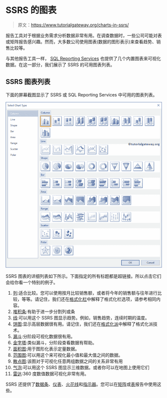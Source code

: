 # SSRS 的图表

> 原文：<https://www.tutorialgateway.org/charts-in-ssrs/>

报告工具对于根据业务需求分析数据非常有用。在调查数据时，一些公司可能对表或矩阵报告感兴趣。然而，大多数公司使用图表(数据的图形表示)来查看趋势、销售比较等。

与其他报告工具一样， [SQL Reporting Services](https://www.tutorialgateway.org/ssrs/) 也提供了几个内置图表来可视化数据。在这一部分，我们展示了 SSRS 的可用图表列表。

## SSRS 图表列表

下面的屏幕截图显示了 SSRS 或 SQL Reporting Services 中可用的图表列表。

![Charts in SSRS 1](img/cc874f942c2b50359c874a6dc5cafff8.png)

SSRS 图表的详细列表如下所示。下面指定的所有标题都是超链接。所以点击它们会给你看一个特别的例子。

1.  [列](https://www.tutorialgateway.org/column-chart-in-ssrs/):适合比较。您可以使用按月比较销售额，或者将今年的销售额与往年进行比较，等等。请记住，我们还在[格式化栏](https://www.tutorialgateway.org/formatting-column-chart-in-ssrs/)中解释了格式化栏选项，请参考相同内容。
2.  [堆积条](https://www.tutorialgateway.org/stacked-bar-chart-in-ssrs/):有助于进一步分割列或条
3.  [线](https://www.tutorialgateway.org/line-chart-in-ssrs/):可以用这个 SSRS 图显示趋势。例如，销售趋势，连续时期的温度。
4.  [饼图](https://www.tutorialgateway.org/pie-chart-in-ssrs/):显示高层数据很有用。请记住，我们还在[格式化派](https://www.tutorialgateway.org/formatting-pie-chart-in-ssrs/)中解释了格式化派技术。
5.  [漏斗](https://www.tutorialgateway.org/funnel-chart-in-ssrs/):分阶段可视化数据很有用。
6.  [金字塔](https://www.tutorialgateway.org/pyramid-chart-in-ssrs/):类似漏斗，分阶段查看数据有帮助。
7.  [面积图](https://www.tutorialgateway.org/area-chart-in-ssrs/):用于图形化表示定量数据。
8.  [范围图](https://www.tutorialgateway.org/range-chart-in-ssrs/):可以用这个来可视化最小值和最大值之间的数据。
9.  [散点图](https://www.tutorialgateway.org/scatter-plot-in-ssrs/):该图对于可视化任意两组数据之间的关系非常有用
10.  [气泡](https://www.tutorialgateway.org/bubble-chart-in-ssrs/):可以用这个 SSRS 图显示三维数据。或者你可以在地图上使用它们
11.  [雷达](https://www.tutorialgateway.org/radar-chart-in-ssrs/):360 度数值数据可视化非常有用。

SSRS 还提供了[数据条](https://www.tutorialgateway.org/data-bars-in-ssrs/)、[仪表](https://www.tutorialgateway.org/gauges-in-ssrs/)、[火花线](https://www.tutorialgateway.org/sparkline-in-ssrs/)和[指示器](https://www.tutorialgateway.org/indicators-in-ssrs/)。您可以在[矩阵](https://www.tutorialgateway.org/ssrs-matrix-report/)或[表](https://www.tutorialgateway.org/ssrs-table-report/)报告中使用这些。